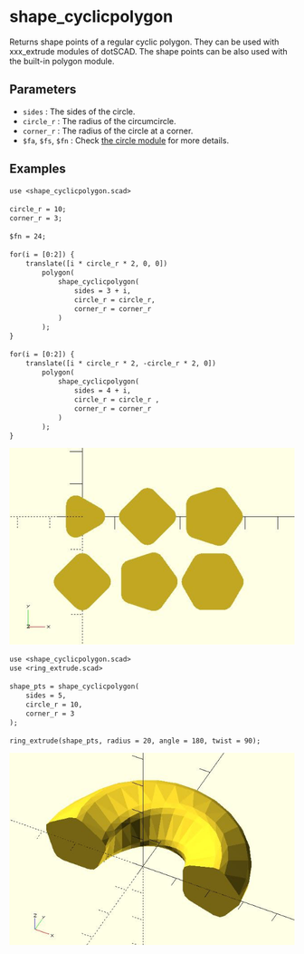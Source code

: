 # shape_cyclicpolygon

Returns shape points of a regular cyclic polygon. They can be used with xxx_extrude modules of dotSCAD. The shape points can be also used with the built-in polygon module. 

## Parameters

- `sides` : The sides of the circle.
- `circle_r` : The radius of the circumcircle.
- `corner_r` : The radius of the circle at a corner.
- `$fa`, `$fs`, `$fn` : Check [the circle module](https://en.wikibooks.org/wiki/OpenSCAD_User_Manual/Using_the_2D_Subsystem#circle) for more details.

## Examples

    use <shape_cyclicpolygon.scad>

    circle_r = 10;
    corner_r = 3;

    $fn = 24;

    for(i = [0:2]) {
        translate([i * circle_r * 2, 0, 0]) 
            polygon(
                shape_cyclicpolygon(
                    sides = 3 + i, 
                    circle_r = circle_r, 
                    corner_r = corner_r
                )
            );
    }

    for(i = [0:2]) {
        translate([i * circle_r * 2, -circle_r * 2, 0]) 
            polygon(
                shape_cyclicpolygon(
                    sides = 4 + i, 
                    circle_r = circle_r , 
                    corner_r = corner_r
                )
            );
    }

![shape_cyclicpolygon](images/lib3x-shape_cyclicpolygon-1.JPG)

    use <shape_cyclicpolygon.scad>
    use <ring_extrude.scad>

    shape_pts = shape_cyclicpolygon(
        sides = 5, 
        circle_r = 10, 
        corner_r = 3
    );

    ring_extrude(shape_pts, radius = 20, angle = 180, twist = 90);

![shape_cyclicpolygon](images/lib3x-shape_cyclicpolygon-2.JPG)
